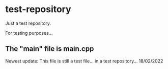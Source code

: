 # test-repository
Just a test repository.

For testing purposes...

The "main" file is main.cpp
---

Newest update:
This file is still a test file... in a test repository... 18/02/2022
